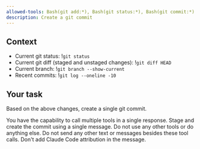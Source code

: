 ```yaml
---
allowed-tools: Bash(git add:*), Bash(git status:*), Bash(git commit:*)
description: Create a git commit
---
```


## Context

- Current git status: !`git status`
- Current git diff (staged and unstaged changes): !`git diff HEAD`
- Current branch: !`git branch --show-current`
- Recent commits: !`git log --oneline -10`

## Your task

Based on the above changes, create a single git commit.

You have the capability to call multiple tools in a single response. Stage and create the commit using a single message. Do not use any other tools or do anything else. Do not send any other text or messages besides these tool calls. Don't add Claude Code attribution in the message.
